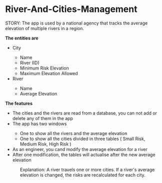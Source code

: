 # River-And-Cities-Management

STORY:
The app is used by a national agency that tracks the average elevation of multiple rivers in a region.

<b>The entities are</b>
<ul>
<li>City</li>
<ul>
<li>Name</li>
<li>River (ID)</li>
<li>Minimum Risk Elevation</li>
<li>Maximum Elevation Allowed</li>
</ul>
<li>River</li>
<ul>
<li>Name</li>
<li>Average Elevation</li>
</ul>
</ul>

<b>The features </b>
<ul>

<li>The cities and the rivers are read from a database, you can not add or delete any of them in the app</li>
<li>The app has two windows</li>
  <ul>
    <li>One to show all the rivers and the average elevation</li>
    <li>One to show all the cities divided in three tables ( Small Risk, Medium Risk, High Risk ) </li>
  </ul>
<li>As an engineer, you cand modify the average elevation for a river</li>
<li>After one modification, the tables will actualise after the new average elevation</li>
  <ul>Explanation: A river travels one or more cities. If a river's average elevation is changed, the risks are recalculated for each city.</ul>
</ul>
